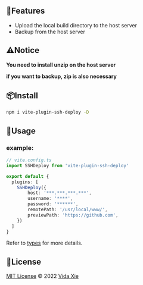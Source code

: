 ## 🚀Features
- Upload the local build directory to the host server
- Backup from the host server

## ⚠Notice

**You need to install unzip on the host server**

**if you want to backup, zip is also necessary**

## 📦Install

```bash
npm i vite-plugin-ssh-deploy -D
```

## 🦄Usage

### example:

```typescript
// vite.config.ts
import SSHDeploy from 'vite-plugin-ssh-deploy'

export default {
  plugins: [
    SSHDeploy({
        host: '***.***.***.***',
        username: '****',
        password: '******',
        remotePath: '/usr/local/www/',
        previewPath: 'https://github.com',
    })
  ]
}
```

Refer to [types](./src/types.ts) for more details. 

## 📄License

 [MIT License](./LICENSE) © 2022 [Vida Xie](https://github.com/vidaaaa)


